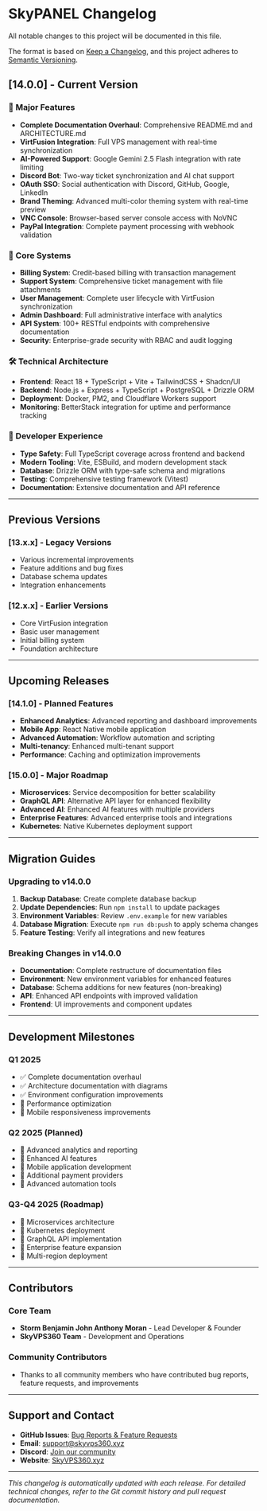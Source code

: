 # SkyPANEL Changelog

All notable changes to this project will be documented in this file.

The format is based on [Keep a Changelog](https://keepachangelog.com/en/1.0.0/),
and this project adheres to [Semantic Versioning](https://semver.org/spec/v2.0.0.html).

## [14.0.0] - Current Version

### 🚀 Major Features
- **Complete Documentation Overhaul**: Comprehensive README.md and ARCHITECTURE.md
- **VirtFusion Integration**: Full VPS management with real-time synchronization
- **AI-Powered Support**: Google Gemini 2.5 Flash integration with rate limiting
- **Discord Bot**: Two-way ticket synchronization and AI chat support
- **OAuth SSO**: Social authentication with Discord, GitHub, Google, LinkedIn
- **Brand Theming**: Advanced multi-color theming system with real-time preview
- **VNC Console**: Browser-based server console access with NoVNC
- **PayPal Integration**: Complete payment processing with webhook validation

### 🎯 Core Systems
- **Billing System**: Credit-based billing with transaction management
- **Support System**: Comprehensive ticket management with file attachments
- **User Management**: Complete user lifecycle with VirtFusion synchronization
- **Admin Dashboard**: Full administrative interface with analytics
- **API System**: 100+ RESTful endpoints with comprehensive documentation
- **Security**: Enterprise-grade security with RBAC and audit logging

### 🛠️ Technical Architecture
- **Frontend**: React 18 + TypeScript + Vite + TailwindCSS + Shadcn/UI
- **Backend**: Node.js + Express + TypeScript + PostgreSQL + Drizzle ORM
- **Deployment**: Docker, PM2, and Cloudflare Workers support
- **Monitoring**: BetterStack integration for uptime and performance tracking

### 🔧 Developer Experience
- **Type Safety**: Full TypeScript coverage across frontend and backend
- **Modern Tooling**: Vite, ESBuild, and modern development stack
- **Database**: Drizzle ORM with type-safe schema and migrations
- **Testing**: Comprehensive testing framework (Vitest)
- **Documentation**: Extensive documentation and API reference

---

## Previous Versions

### [13.x.x] - Legacy Versions
- Various incremental improvements
- Feature additions and bug fixes
- Database schema updates
- Integration enhancements

### [12.x.x] - Earlier Versions  
- Core VirtFusion integration
- Basic user management
- Initial billing system
- Foundation architecture

---

## Upcoming Releases

### [14.1.0] - Planned Features
- **Enhanced Analytics**: Advanced reporting and dashboard improvements
- **Mobile App**: React Native mobile application
- **Advanced Automation**: Workflow automation and scripting
- **Multi-tenancy**: Enhanced multi-tenant support
- **Performance**: Caching and optimization improvements

### [15.0.0] - Major Roadmap
- **Microservices**: Service decomposition for better scalability
- **GraphQL API**: Alternative API layer for enhanced flexibility  
- **Advanced AI**: Enhanced AI features with multiple providers
- **Enterprise Features**: Advanced enterprise tools and integrations
- **Kubernetes**: Native Kubernetes deployment support

---

## Migration Guides

### Upgrading to v14.0.0
1. **Backup Database**: Create complete database backup
2. **Update Dependencies**: Run `npm install` to update packages
3. **Environment Variables**: Review `.env.example` for new variables
4. **Database Migration**: Execute `npm run db:push` to apply schema changes
5. **Feature Testing**: Verify all integrations and new features

### Breaking Changes in v14.0.0
- **Documentation**: Complete restructure of documentation files
- **Environment**: New environment variables for enhanced features
- **Database**: Schema additions for new features (non-breaking)
- **API**: Enhanced API endpoints with improved validation
- **Frontend**: UI improvements and component updates

---

## Development Milestones

### Q1 2025
- ✅ Complete documentation overhaul
- ✅ Architecture documentation with diagrams
- ✅ Environment configuration improvements
- 🚧 Performance optimization
- 📅 Mobile responsiveness improvements

### Q2 2025 (Planned)
- 📅 Advanced analytics and reporting
- 📅 Enhanced AI features
- 📅 Mobile application development
- 📅 Additional payment providers
- 📅 Advanced automation tools

### Q3-Q4 2025 (Roadmap)
- 📅 Microservices architecture
- 📅 Kubernetes deployment
- 📅 GraphQL API implementation
- 📅 Enterprise feature expansion
- 📅 Multi-region deployment

---

## Contributors

### Core Team
- **Storm Benjamin John Anthony Moran** - Lead Developer & Founder
- **SkyVPS360 Team** - Development and Operations

### Community Contributors
- Thanks to all community members who have contributed bug reports, feature requests, and improvements

---

## Support and Contact

- **GitHub Issues**: [Bug Reports & Feature Requests](https://github.com/skyvps360/SkyPANEL/issues)
- **Email**: support@skyvps360.xyz
- **Discord**: [Join our community](https://discord.gg/your-invite)
- **Website**: [SkyVPS360.xyz](https://skyvps360.xyz)

---

*This changelog is automatically updated with each release. For detailed technical changes, refer to the Git commit history and pull request documentation.*